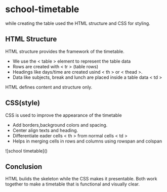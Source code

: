 # school-timetable
while creating the table used the HTML structure and CSS for styling.

## HTML Structure
HTML structure provides the framework of the timetable.
<ul>
  <li>We use the < table > element to represent the table data</li>
  <li>Rows are created with < tr > (table rows) </li>
  <li>Headings like days/time are created usind < th >  or < thead >.</li>
  <li>Data like subjects, break and lunch are placed inside a table data < td ></li>
</ul>
HTML defines content and structure only.

## CSS(style)
CSS is used to improve the appearance of the timetable
<ul>
  <li>Add borders,background colors and spacing.</li>
  <li>Center align texts and heading.</li>
  <li>Differentiate eader cells < th > from normal cells < td ></li>
  <li>Helps in merging cells in rows and columns using rowspan and colspan</li>
</ul>
![school timetable](<image/Screenshot 2025-09-15 102339.png>)

## Conclusion
HTML bulids the skeleton while the CSS makes it presentable.
Both work together to make a timetable that is functional and visually clear.

